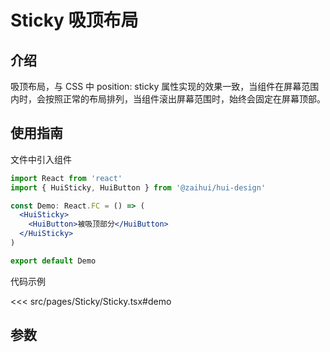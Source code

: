 # Sticky 吸顶布局

## 介绍

吸顶布局，与 CSS 中 position: sticky 属性实现的效果一致，当组件在屏幕范围内时，会按照正常的布局排列，当组件滚出屏幕范围时，始终会固定在屏幕顶部。

## 使用指南

文件中引入组件

```jsx
import React from 'react'
import { HuiSticky, HuiButton } from '@zaihui/hui-design'

const Demo: React.FC = () => (
  <HuiSticky>
    <HuiButton>被吸顶部分</HuiButton>
  </HuiSticky>
)

export default Demo
```

代码示例

<<< src/pages/Sticky/Sticky.tsx#demo

## 参数

<auto-doc path="components/Sticky/Sticky.tsx" />

<demo-phone page="/pages/Sticky/Sticky" />
